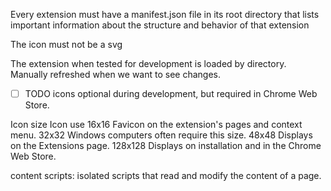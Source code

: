 Every extension must have a manifest.json file in its root directory that lists important information about the structure and behavior of that extension

The icon must not be a svg

The extension when tested for development is loaded by directory. Manually refreshed when we want to see changes.

- [ ] TODO icons optional during development, but required in Chrome Web Store.

Icon size Icon use
16x16 Favicon on the extension's pages and context menu.
32x32 Windows computers often require this size.
48x48 Displays on the Extensions page.
128x128 Displays on installation and in the Chrome Web Store.

content scripts: isolated scripts that read and modify the content of a page.
